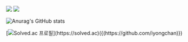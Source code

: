  <img src="https://img.shields.io/badge-3776AB???style=flat-square&logo=python&logoColor=white"/> <img src="https://img.shields.io/badge/JAVA-F7DF1E???style=flat-square&logo=JAVA&logoColor=white"/>

![Anurag's GitHub stats](https://github-readme-stats.vercel.app/api?username=iyongchan&show_icons=true&theme=radical)

[![Solved.ac
프로필](http://mazassumnida.wtf/api/v2/generate_badge?boj={[handle](https://github.com/iyongchan)})](https://solved.ac)({(https://github.com/iyongchan)})
